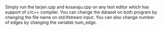 Simply run the tarjan.cpp and kosaraju.cpp on any text editor which has support of c/c++ compiler.
You can change the dataset on both program by changing the file name on std:ifstream input.
You can also change number of edges by changing the variable num_edge.
